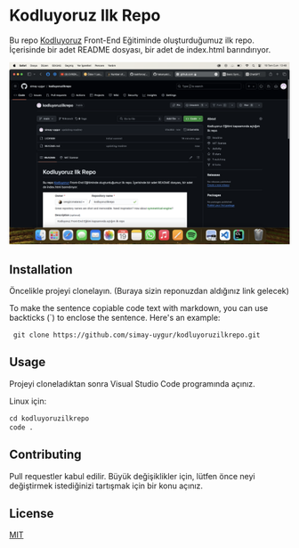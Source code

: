 # Kodluyoruz Ilk Repo

Bu repo [Kodluyoruz](https://www.kodluyoruz.org) Front-End Eğitiminde oluşturduğumuz ilk repo. İçerisinde bir adet README dosyası, bir adet de index.html barındırıyor. 

![photo](https://github.com/simay-uygur/kodluyoruzilkrepo/blob/main/Ekran%20Resmi%202024-07-19%2013.48.49.png)


## Installation

Öncelikle projeyi clonelayın. (Buraya sizin reponuzdan aldığınız link gelecek)



To make the sentence copiable code text with markdown, you can use backticks (\`) to enclose the sentence. Here's an example:

```
 git clone https://github.com/simay-uygur/kodluyoruzilkrepo.git
```


 


## Usage

Projeyi cloneladıktan sonra Visual Studio Code programında açınız.

Linux için:

```
cd kodluyoruzilkrepo
code .
```

## Contributing

Pull requestler kabul edilir. Büyük değişiklikler için, lütfen önce neyi değiştirmek istediğinizi tartışmak için bir konu açınız.

## License

[MIT](https://choosealicense.com/licenses/mit/)
